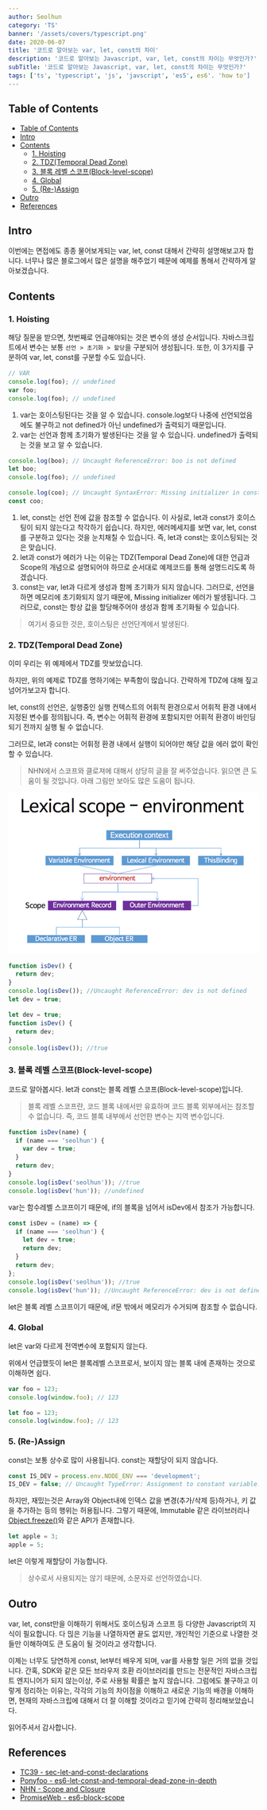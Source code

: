 ```yaml
---
author: Seolhun
category: 'TS'
banner: '/assets/covers/typescript.png'
date: 2020-06-07
title: '코드로 알아보는 var, let, const의 차이'
description: '코드로 알아보는 Javascript, var, let, const의 차이는 무엇인가?'
subTitle: '코드로 알아보는 Javascript, var, let, const의 차이는 무엇인가?'
tags: ['ts', 'typescript', 'js', 'javscript', 'es5', es6'. 'how to']
---
```


## Table of Contents

- [Table of Contents](#table-of-contents)
- [Intro](#intro)
- [Contents](#contents)
  - [1. Hoisting](#1-hoisting)
  - [2. TDZ(Temporal Dead Zone)](#2-tdztemporal-dead-zone)
  - [3. 블록 레벨 스코프(Block-level-scope)](#3-블록-레벨-스코프block-level-scope)
  - [4. Global](#4-global)
  - [5. (Re-)Assign](#5-re-assign)
- [Outro](#outro)
- [References](#references)

## Intro

이번에는 면접에도 종종 물어보게되는 var, let, const 대해서 간략히 설명해보고자 합니다.
너무나 많은 블로그에서 많은 설명을 해주었기 떼문에 예제를 통해서 간략하게 알아보겠습니다.

## Contents

### 1. Hoisting

해당 질문을 받으면, 첫번째로 언급해야되는 것은 변수의 생성 순서입니다.
자바스크립트에서 변수는 보통 `선언 > 초기화 > 할당`을 구분되어 생성됩니다. 또한, 이 3가지를 구분하여 var, let, const를 구분할 수도 있습니다.

```js
// VAR
console.log(foo); // undefined
var foo;
console.log(foo); // undefined
```

1. var는 호이스팅된다는 것을 알 수 있습니다. console.log보다 나중에 선언되었음에도 불구하고 not defined가 아닌 undefined가 출력되기 때문입니다.
2. var는 선언과 함께 초기화가 발생된다는 것을 알 수 있습니다. undefined가 출력되는 것을 보고 알 수 있습니다.

```js
console.log(boo); // Uncaught ReferenceError: boo is not defined
let boo;
console.log(foo); // undefined
```

```js
console.log(coo); // Uncaught SyntaxError: Missing initializer in const declaration
const coo;
```

1. let, const는 선언 전에 값을 참조할 수 없습니다. 이 사실로, let과 const가 호이스팅이 되지 않는다고 착각하기 쉽습니다. 하지만, 에러메세지를 보면 var, let, const를 구분하고 있다는 것을 눈치채칠 수 있습니다. 즉, let과 const는 호이스팅되는 것은 맞습니다.
2. let과 const가 에러가 나는 이유는 TDZ(Temporal Dead Zone)에 대한 언급과 Scope의 개념으로 설명되어야 하므로 순서대로 예제코드를 통해 설명드리도록 하겠습니다.
3. const는 var, let과 다르게 생성과 함께 초기화가 되지 않습니다. 그러므로, 선언을 하면 메모리에 초기화되지 않기 때문에, Missing initializer 에러가 발생됩니다. 그러므로, const는 항상 값을 할당해주어야 생성과 함께 초기화될 수 있습니다.

> 여기서 중요한 것은, 호이스팅은 선언단계에서 발생된다.

### 2. TDZ(Temporal Dead Zone)

이미 우리는 위 예제에서 TDZ를 맛보았습니다.

하지만, 위의 예제로 TDZ를 명하기에는 부족함이 많습니다. 간략하게 TDZ에 대해 짚고 넘어가보고자 합니다.

let, const의 선언은, 실행중인 실행 컨텍스트의 어휘적 환경으로서 어휘적 환경 내에서 지정된 변수를 정의됩니다.
즉, 변수는 어휘적 환경에 포함되지만 어휘적 환경이 바인딩 되기 전까지 실행 될 수 없습니다.

그러므로, let과 const는 어휘정 환경 내에서 실행이 되어야만 해당 값을 에러 없이 확인 할 수 있습니다.

> NHN에서 스코프와 클로져에 대해서 상당히 글을 잘 써주었습니다. 읽으면 큰 도움이 될 것입니다. 아래 그림만 보아도 많은 도움이 됩니다.

![NHN - executioncontext](./executioncontext.png)

```js
function isDev() {
  return dev;
}
console.log(isDev()); //Uncaught ReferenceError: dev is not defined
let dev = true;
```

```js
let dev = true;
function isDev() {
  return dev;
}
console.log(isDev()); //true
```

### 3. 블록 레벨 스코프(Block-level-scope)

코드로 알아봅시다. let과 const는 블록 레벨 스코프(Block-level-scope)입니다.

> 블록 레벨 스코프란, 코드 블록 내에서만 유효하며 코드 블록 외부에서는 참조할 수 없습니다. 즉, 코드 블록 내부에서 선언한 변수는 지역 변수입니다.

```js
function isDev(name) {
  if (name === 'seolhun') {
    var dev = true;
  }
  return dev;
}
console.log(isDev('seolhun')); //true
console.log(isDev('hun')); //undefined
```

var는 함수레벨 스코프이기 때문에, if의 블록을 넘어서 isDev에서 참조가 가능합니다.

```js
const isDev = (name) => {
  if (name === 'seolhun') {
    let dev = true;
    return dev;
  }
  return dev;
};
console.log(isDev('seolhun')); //true
console.log(isDev('hun')); //Uncaught ReferenceError: dev is not defined
```

let은 블록 레벨 스코프이기 때문에, if문 밖에서 메모리가 수거되며 참조할 수 없습니다.

### 4. Global

let은 var와 다르게 전역변수에 포함되지 않는다.

위에서 언급했듯이 let은 블록레벨 스코프로서, 보이지 않는 블록 내에 존재하는 것으로 이해하면 쉽다.

```js
var foo = 123;
console.log(window.foo); // 123
```

```js
let foo = 123;
console.log(window.foo); // 123
```

### 5. (Re-)Assign

const는 보통 상수로 많이 사용됩니다. const는 재할당이 되지 않습니다.

```js
const IS_DEV = process.env.NODE_ENV === 'development';
IS_DEV = false; // Uncaught TypeError: Assignment to constant variable.
```

하지만, 재밌는것은 Array와 Object내에 인덱스 값을 변경(추가/삭제 등)하거나, 키 값을 추가하는 등의 행위는 허용됩니다.
그렇기 때문에, Immutable 같은 라이브러리나 [Object.freeze()](https://developer.mozilla.org/ko/docs/Web/JavaScript/Reference/Global_Objects/Object/freeze)와 같은 API가 존재합니다.

```js
let apple = 3;
apple = 5;
```

let은 이렇게 재할당이 가능합니다.

> 상수로서 사용되지는 않기 때문에, 소문자로 선언하였습니다.

## Outro

var, let, const만을 이해하기 위해서도 호이스팅과 스코프 등 다양한 Javascript의 지식이 필요합니다.
다 믾은 기능을 나열하자면 끝도 없지만, 개인적인 기준으로 나열한 것들만 이해하여도 큰 도움이 될 것이라고 생각합니다.

이제는 너무도 당연하게 const, let부터 배우게 되며, var를 사용할 일은 거의 없을 것입니다.
간혹, SDK와 같은 모든 브라우저 호환 라이브러리를 만드는 전문적인 자바스크립트 엔지니어가 되지 않는이상, 주로 사용될 확률은 높지 않습니다.
그럼에도 불구하고 이렇게 정리하는 이유는, 각각의 기능의 차이점을 이해하고 새로운 기능의 배경을 이해하면, 현재의 자바스크립에 대해서 더 잘 이해할 것이라고 믿기에 간략히 정리해보았습니다.

읽어주셔서 감사합니다.

## References

- [TC39 - sec-let-and-const-declarations](https://tc39.es/ecma262/#sec-let-and-const-declarations)
- [Ponyfoo - es6-let-const-and-temporal-dead-zone-in-depth](https://ponyfoo.com/articles/es6-let-const-and-temporal-dead-zone-in-depth)
- [NHN - Scope and Closure](https://meetup.toast.com/posts/86)
- [PromiseWeb - es6-block-scope](https://poiemaweb.com/es6-block-scope)
